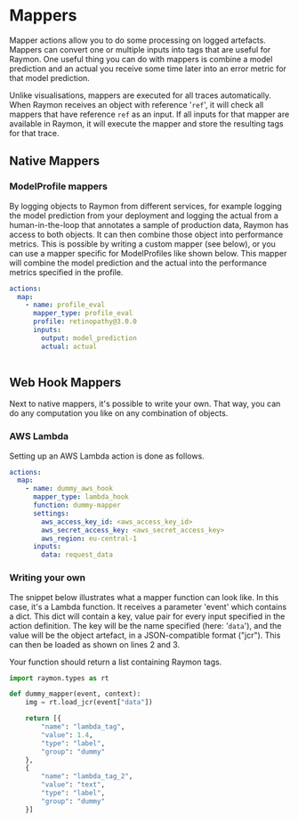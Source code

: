 # Mappers

Mapper actions allow you to do some processing on logged artefacts. Mappers can convert one or multiple inputs into tags that are useful for Raymon. One useful thing you can do with mappers is combine a model prediction and an actual you receive some time later into an error metric for that model prediction.

Unlike visualisations, mappers are executed for all traces automatically. When Raymon receives an object with reference '`ref`', it will check all mappers that have reference `ref` as an input. If all inputs for that mapper are available in Raymon, it will execute the mapper and store the resulting tags for that trace.

## Native Mappers

### ModelProfile mappers

By logging objects to Raymon from different services, for example logging the model prediction from your deployment and logging the actual from a human-in-the-loop that annotates a sample of production data, Raymon has access to both objects. It can then combine those object into performance metrics. This is possible by writing a custom mapper (see below), or you can use a mapper specific for ModelProfiles like shown below. This mapper will combine the model prediction and the actual into the performance metrics specified in the profile.

```yaml
actions:
  map:
    - name: profile_eval
      mapper_type: profile_eval
      profile: retinopathy@3.0.0
      inputs:
        output: model_prediction
        actual: actual
 
```

## Web Hook Mappers

Next to native mappers, it's possible to write your own. That way, you can do any computation you like on any combination of objects.

### AWS Lambda

Setting up an AWS Lambda action is done as follows.

```yaml
actions:
  map:
    - name: dummy_aws_hook
      mapper_type: lambda_hook
      function: dummy-mapper
      settings:
        aws_access_key_id: <aws_access_key_id>
        aws_secret_access_key: <aws_secret_access_key>
        aws_region: eu-central-1
      inputs:
        data: request_data 
```

### Writing your own

The snippet below illustrates what a mapper function can look like. In this case, it's a Lambda function. It receives a parameter 'event' which contains a dict. This dict will contain a key, value pair for every input specified in the action definition. The key will be the name specified (here: '`data`'), and the value will be the object artefact, in a JSON-compatible format ("jcr"). This can then be loaded as shown on lines 2 and 3.

Your function should return a list containing Raymon tags.

```python
import raymon.types as rt

def dummy_mapper(event, context):
    img = rt.load_jcr(event["data"])

    return [{
        "name": "lambda_tag",
        "value": 1.4,
        "type": "label",
        "group": "dummy"
    },
    {
        "name": "lambda_tag_2",
        "value": "text",
        "type": "label",
        "group": "dummy"
    }]

```

